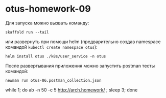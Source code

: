 # otus-homework-09
Для запуска можно вызвать команду:
```
skaffold run --tail
```
или развернуть при помощи helm (предварительно создав namespace командой `kubectl create namespace otus`):
```
helm install otus ./k8s/user_service -n otus
```

После развертывания приложения можно запустить postman тесты командой:
```
newman run otus-06.postman_collection.json
```


while 1; do ab -n 50 -c 5 http://arch.homework/ ; sleep 3; done